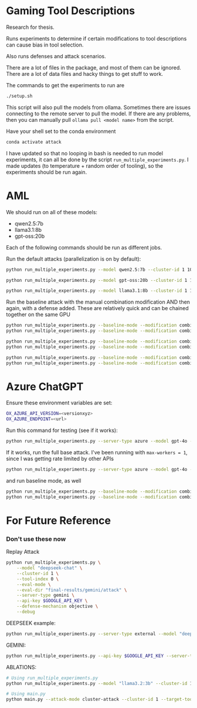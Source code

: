 # Gaming Tool Descriptions

Research for thesis.

Runs experiments to determine if certain modifications to tool descriptions can cause bias in tool selection.

Also runs defenses and attack scenarios.


There are a lot of files in the package, and most of them can be ignored. There are a lot of data files and hacky things to get stuff to work.

The commands to get the experiments to run are 

```bash
./setup.sh
```

This script will also pull the models from ollama. Sometimes there are issues connecting to the remote server to pull the model.
If there are any problems, then you can manually pull `ollama pull <model name>` from the script.

Have your shell set to the conda environment

```bash
conda activate attack
```

I have updated so that no looping in bash is needed to run model experiments, it can all be done by the script `run_multiple_experiments.py`. I made updates (to temperature + random order of tooling), so the experiments should be run again. 


# AML

We should run on all of these models:
- qwen2.5:7b
- llama3.1:8b
- gpt-oss:20b

Each of the following commands should be run as different jobs.

Run the default attacks (parallelization is on by default):
```bash
python run_multiple_experiments.py --model qwen2.5:7b --cluster-id 1 10 --server-port 11434 --server-type ollama
```
```bash
python run_multiple_experiments.py --model gpt-oss:20b --cluster-id 1 10 --server-port 11436 --server-type ollama
```
```bash
python run_multiple_experiments.py --model llama3.1:8b --cluster-id 1 10 --server-port 11435 --server-type ollama
```

Run the baseline attack with the manual combination modification AND then again, with a defense added. These are relatively quick and can be chained together on the same GPU
```bash
python run_multiple_experiments.py --baseline-mode --modification combination  --model qwen2.5:7b --cluster-id 1 10 --server-type ollama --server-port 11434 && \
python run_multiple_experiments.py --baseline-mode --modification combination  --model qwen2.5:7b --cluster-id 1 10 --server-type ollama --server-port 11434 --defense-mechanism objective
```
```bash
python run_multiple_experiments.py --baseline-mode --modification combination  --model gpt-oss:20b --cluster-id 1 10 --server-type ollama --server-port 11435 && \
python run_multiple_experiments.py --baseline-mode --modification combination  --model gpt-oss:20b --cluster-id 1 10 --server-type ollama --server-port 11435 --defense-mechanism objective
```
```bash
python run_multiple_experiments.py --baseline-mode --modification combination  --model llama3.1:8b --cluster-id 1 10 --server-type ollama --server-port 11436 && \
python run_multiple_experiments.py --baseline-mode --modification combination  --model llama3.1:8b --cluster-id 1 10 --server-type ollama --server-port 11436 --defense-mechanism objective
```

# Azure ChatGPT

Ensure these environment variables are set:
```bash
OX_AZURE_API_VERSION=<versionxyz>
OX_AZURE_ENDPOINT=<url>
```


Run this command for testing (see if it works):
```bash
python run_multiple_experiments.py --server-type azure --model gpt-4o --cluster-id 5 --tool-index 0 --debug --max-workers 1
```

If it works, run the full base attack. I've been running with `max-workers = 1`, since I was getting rate limited by other APIs
```bash
python run_multiple_experiments.py --server-type azure --model gpt-4o --cluster-id 1 10 --max-workers 1
```
and run baseline mode, as well
```bash
python run_multiple_experiments.py --baseline-mode --modification combination  --server-type azure --model gpt-4o --cluster-id 1 10 --max-workers 1 && \
python run_multiple_experiments.py --baseline-mode --modification combination  --server-type azure --model gpt-4o --cluster-id 1 10 --defense-mechanism objective --max-workers 1
```

# For Future Reference
### Don't use these now

Replay Attack
```bash
python run_multiple_experiments.py \
    --model "deepseek-chat" \
    --cluster-id 1 \
    --tool-index 0 \
    --eval-mode \
    --eval-dir "final-results/gemini/attack" \
    --server-type gemini \
    --api-key $GOOGLE_API_KEY \
    --defense-mechanism objective \
    --debug
```

DEEPSEEK example:
```bash
python run_multiple_experiments.py --server-type external --model "deepseek-chat" --baseline-mode --modification combination --max-workers 1 --api-key $DEEPSEEK_API_KEY --model-url $DEEPSEEK_URL --cluster-id 1 5
```

GEMINI:
```bash
python run_multiple_experiments.py --api-key $GOOGLE_API_KEY --server-type gemini --model gemini-2.5-flash --cluster-id 5 --tool-index 0 --debug
```

ABLATIONS:
```bash
# Using run_multiple_experiments.py
python run_multiple_experiments.py --model "llama3.2:3b" --cluster-id 1 --num-feedback-tools 3 --num-feedback-queries 5

# Using main.py  
python main.py --attack-mode cluster-attack --cluster-id 1 --target-tool-index 0 --question-start 0 --question-end 100 --num-feedback-tools 0 --num-feedback-queries 15
```